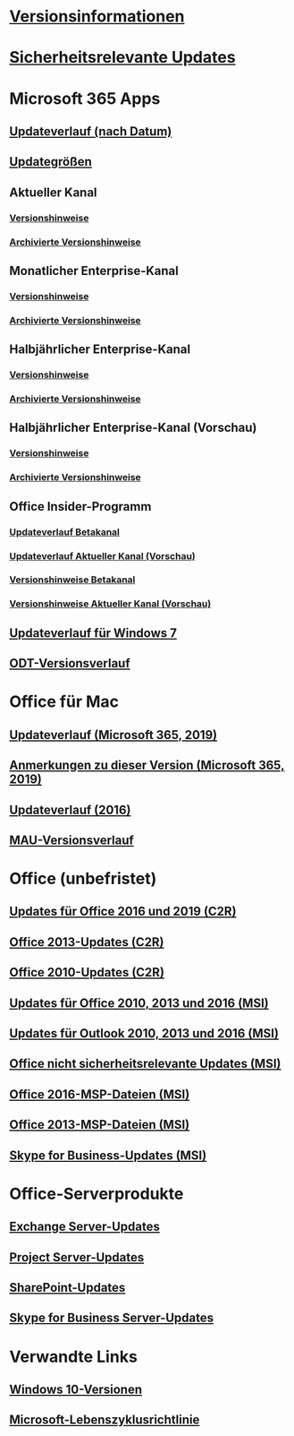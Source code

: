 # [Versionsinformationen](release-notes-microsoft365-apps.md)
# [Sicherheitsrelevante Updates](microsoft365-apps-security-updates.md)
# Microsoft 365 Apps
## [Updateverlauf (nach Datum)](update-history-microsoft365-apps-by-date.md)
## [Updategrößen](download-sizes-microsoft365-apps-updates.md)

## Aktueller Kanal
### [Versionshinweise](current-channel.md)
### [Archivierte Versionshinweise](monthly-channel-archived.md)

## Monatlicher Enterprise-Kanal
### [Versionshinweise](monthly-enterprise-channel.md)
### [Archivierte Versionshinweise](monthly-enterprise-channel-archived.md)

## Halbjährlicher Enterprise-Kanal
### [Versionshinweise](semi-annual-enterprise-channel.md)
### [Archivierte Versionshinweise](semi-annual-enterprise-channel-archived.md)



## Halbjährlicher Enterprise-Kanal (Vorschau)
### [Versionshinweise](semi-annual-enterprise-channel-preview.md)
### [Archivierte Versionshinweise](semi-annual-enterprise-channel-preview-archived.md)



## Office Insider-Programm  
### [Updateverlauf Betakanal](Update-history-beta-channel.md)
### [Updateverlauf Aktueller Kanal (Vorschau)](update-history-current-channel-preview.md)
### [Versionshinweise Betakanal](beta-channel.md)
### [Versionshinweise Aktueller Kanal (Vorschau)](current-channel-preview.md)

## [Updateverlauf für Windows 7](update-history-office-Win7.md)

## [ODT-Versionsverlauf](ODT-release-history.md)

# Office für Mac
## [Updateverlauf (Microsoft 365, 2019)](update-history-office-for-mac.md)
## [Anmerkungen zu dieser Version (Microsoft 365, 2019)](release-notes-office-for-mac.md)
## [Updateverlauf (2016)](release-notes-office-2016-mac.md)
## [MAU-Versionsverlauf](release-history-microsoft-autoupdate.md)

# Office (unbefristet)
## [Updates für Office 2016 und 2019 (C2R)](update-history-office-2019.md)
## [Office 2013-Updates (C2R)](update-history-office-2013.md)
## [Office 2010-Updates (C2R)](update-history-office-2010-click-to-run.md)
## [Updates für Office 2010, 2013 und 2016 (MSI)](office-updates-msi.md)
## [Updates für Outlook 2010, 2013 und 2016 (MSI)](outlook-updates-msi.md)
## [Office nicht sicherheitsrelevante Updates (MSI)](office-MSI-non-security-updates.md)
## [Office 2016-MSP-Dateien (MSI)](msp-files-office-2016.md)
## [Office 2013-MSP-Dateien (MSI)](msp-files-office-2013.md)
## [Skype for Business-Updates (MSI)](/SkypeForBusiness/sfb-client-updates)

# Office-Serverprodukte
## [Exchange Server-Updates](/Exchange/new-features/build-numbers-and-release-dates)
## [Project Server-Updates](project-server-updates.md)
## [SharePoint-Updates](sharepoint-updates.md)
## [Skype for Business Server-Updates](/SkypeForBusiness/sfb-server-updates)

# Verwandte Links
## [Windows 10-Versionen](/windows/release-health/release-information)
## [Microsoft-Lebenszyklusrichtlinie](https://support.microsoft.com/lifecycle)
